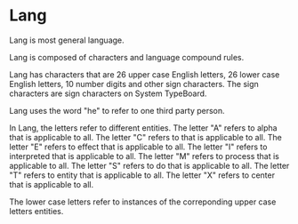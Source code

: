 # Lang

Lang is most general language.

Lang is composed of characters and language compound rules.

Lang has characters that are 26 upper case English letters, 26 lower case English letters, 10 number digits and other sign characters.
The sign characters are sign characters on System TypeBoard.

Lang uses the word "he" to refer to one third party person.

In Lang, the letters refer to different entities.
The letter "A" refers to alpha that is applicable to all.
The letter "C" refers to that is applicable to all.
The letter "E" refers to effect that is applicable to all.
The letter "I" refers to interpreted that is applicable to all.
The letter "M" refers to process that is applicable to all.
The letter "S" refers to do that is applicable to all.
The letter "T" refers to entity that is applicable to all.
The letter "X" refers to center that is applicable to all.

The lower case letters refer to instances of the correponding upper case letters entities.